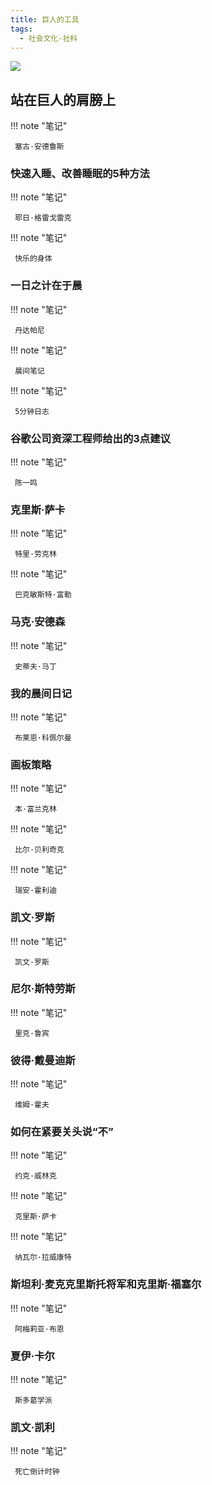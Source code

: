 ```yaml
---
title: 巨人的工具
tags:
  - 社会文化-社科
---
```


![](https://wfqqreader-1252317822.image.myqcloud.com/cover/830/23934830/s_23934830.jpg)


## 站在巨人的肩膀上




!!! note "笔记"

	 塞古·安德鲁斯 


### 快速入睡、改善睡眠的5种方法




!!! note "笔记"

	 耶日·格雷戈雷克 


!!! note "笔记"

	 快乐的身体 


### 一日之计在于晨




!!! note "笔记"

	 丹达帕尼 


!!! note "笔记"

	 晨间笔记 


!!! note "笔记"

	 5分钟日志 


### 谷歌公司资深工程师给出的3点建议




!!! note "笔记"

	 陈一鸣 


### 克里斯·萨卡




!!! note "笔记"

	 特里·劳克林 


!!! note "笔记"

	 巴克敏斯特·富勒 


### 马克·安德森




!!! note "笔记"

	 史蒂夫·马丁 


### 我的晨间日记




!!! note "笔记"

	 布莱恩·科佩尔曼 


### 画板策略




!!! note "笔记"

	 本·富兰克林 


!!! note "笔记"

	 比尔·贝利奇克 


!!! note "笔记"

	 瑞安·霍利迪 


### 凯文·罗斯




!!! note "笔记"

	 凯文·罗斯 


### 尼尔·斯特劳斯




!!! note "笔记"

	 里克·鲁宾 


### 彼得·戴曼迪斯




!!! note "笔记"

	 维姆·霍夫 


### 如何在紧要关头说“不”




!!! note "笔记"

	 约克·威林克 


!!! note "笔记"

	 克里斯·萨卡 


!!! note "笔记"

	 纳瓦尔·拉威康特 


### 斯坦利·麦克克里斯托将军和克里斯·福塞尔




!!! note "笔记"

	 阿梅莉亚·布恩 


### 夏伊·卡尔




!!! note "笔记"

	 斯多葛学派 


### 凯文·凯利




!!! note "笔记"

	 死亡倒计时钟 


